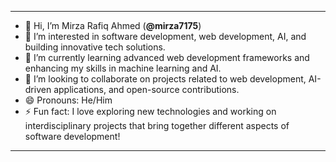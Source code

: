 
---
- 👋 Hi, I’m Mirza Rafiq Ahmed (**@mirza7175**)
- 👀 I’m interested in software development, web development, AI, and building innovative tech solutions.  
- 🌱 I’m currently learning advanced web development frameworks and enhancing my skills in machine learning and AI.  
- 💞️ I’m looking to collaborate on projects related to web development, AI-driven applications, and open-source contributions.  
- 😄 Pronouns: He/Him  
- ⚡ Fun fact: I love exploring new technologies and working on interdisciplinary projects that bring together different aspects of software development!

---
